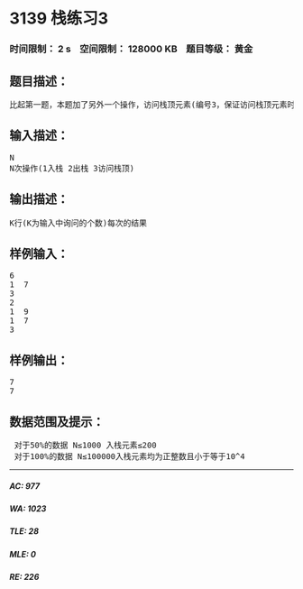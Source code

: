 # 3139 栈练习3   
### 时间限制： 2 s&nbsp;&nbsp;&nbsp;&nbsp;空间限制： 128000 KB&nbsp;&nbsp;&nbsp;&nbsp;题目等级： 黄金  
## 题目描述：  

<pre>
比起第一题，本题加了另外一个操作，访问栈顶元素(编号3，保证访问栈顶元素时或出栈时栈不为空)，现在给出这N此操作，输出结果。
</pre>
  
  
## 输入描述：  

<pre>
N
N次操作(1入栈 2出栈 3访问栈顶)
</pre>
  
  
## 输出描述：  

<pre>
K行(K为输入中询问的个数)每次的结果
</pre>
  
  
## 样例输入：  

<pre>
6
1  7
3
2
1  9
1  7
3
</pre>
  
  
## 样例输出：  

<pre>
7
7
</pre>
  
  
## 数据范围及提示：  

<pre>
 对于50%的数据 N≤1000 入栈元素≤200
 对于100%的数据 N≤100000入栈元素均为正整数且小于等于10^4 
</pre>
  
  
***  

##### AC: 977  
##### WA: 1023  
##### TLE: 28  
##### MLE: 0  
##### RE: 226  
